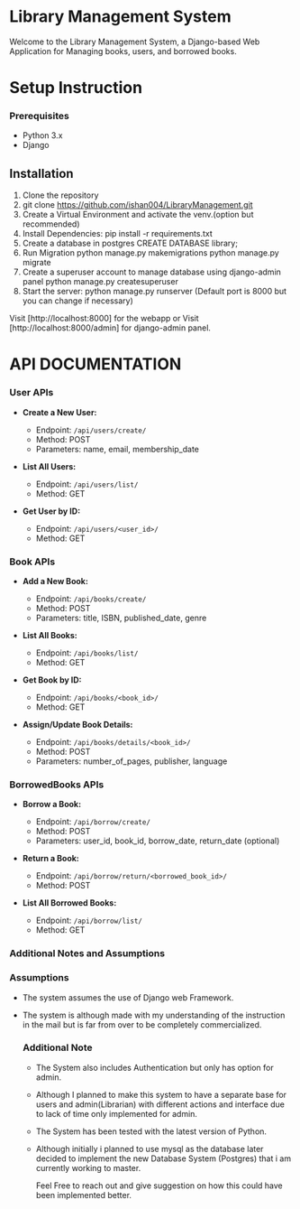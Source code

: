 # Library Management System

Welcome to the Library Management System, a Django-based Web Application for Managing books, users, and borrowed books.


# Setup Instruction

### Prerequisites
- Python 3.x
- Django

## Installation
1. Clone the repository
2. git clone https://github.com/ishan004/LibraryManagement.git
3. Create a Virtual Environment and activate the venv.(option but recommended)
4. Install Dependencies:
    pip install  -r requirements.txt
5. Create a database in postgres
    CREATE DATABASE library;
6. Run Migration
    python manage.py makemigrations
     python manage.py migrate
8. Create a superuser account to manage database using django-admin panel
    python manage.py createsuperuser
9. Start the server:
     python manage.py runserver  (Default port is 8000 but you can change if necessary)

Visit [http://localhost:8000] for the webapp or Visit [http://localhost:8000/admin] for django-admin panel.



# API DOCUMENTATION
### User APIs

- **Create a New User:**
    - Endpoint: `/api/users/create/`
    - Method: POST
    - Parameters: name, email, membership_date

- **List All Users:**
    - Endpoint: `/api/users/list/`
    - Method: GET

- **Get User by ID:**
    - Endpoint: `/api/users/<user_id>/`
    - Method: GET

### Book APIs

- **Add a New Book:**
    - Endpoint: `/api/books/create/`
    - Method: POST
    - Parameters: title, ISBN, published_date, genre

- **List All Books:**
    - Endpoint: `/api/books/list/`
    - Method: GET

- **Get Book by ID:**
    - Endpoint: `/api/books/<book_id>/`
    - Method: GET

- **Assign/Update Book Details:**
    - Endpoint: `/api/books/details/<book_id>/`
    - Method: POST
    - Parameters: number_of_pages, publisher, language

### BorrowedBooks APIs

- **Borrow a Book:**
    - Endpoint: `/api/borrow/create/`
    - Method: POST
    - Parameters: user_id, book_id, borrow_date, return_date (optional)

- **Return a Book:**
    - Endpoint: `/api/borrow/return/<borrowed_book_id>/`
    - Method: POST

- **List All Borrowed Books:**
    - Endpoint: `/api/borrow/list/`
    - Method: GET
 

### Additional Notes and Assumptions

### Assumptions
- The system assumes the use of Django web Framework.
- The system is although made with my understanding of the instruction in the mail but is far from over to be completely commercialized.

  ### Additional Note
  - The System also includes Authentication but only has option for admin.
  - Although I planned to make this system to have a separate base for users and admin(Librarian) with different actions and interface due to lack of time only implemented for admin.
  - The System has been tested with the latest version of Python.
  - Although initially i planned to use mysql as the database later decided to implement the new Database System (Postgres) that i am currently working to master.

    Feel Free to reach out and give suggestion on how this could have been implemented better.
